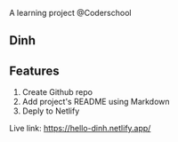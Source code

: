 A learning project @Coderschool

## Dinh

## Features

1. Create Github repo
2. Add project's README using Markdown
3. Deply to Netlify

Live link: https://hello-dinh.netlify.app/
